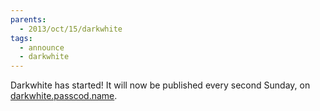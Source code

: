 ```yaml
---
parents:
  - 2013/oct/15/darkwhite
tags:
  - announce
  - darkwhite
---
```


Darkwhite has started! It will now be published every second Sunday, on [darkwhite.passcod.name](https://darkwhite.passcod.name).